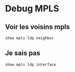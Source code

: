 # Debug MPLS 

## Voir les voisins mpls

    show mpls ldp neighbor


## Je sais pas 

    show mpls ldp interface